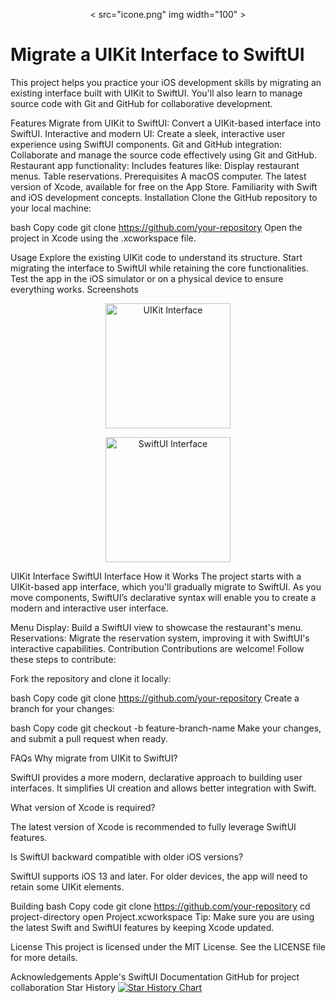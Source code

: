 <p align="center"> < src="icone.png" img width="100" > </p>

 <h1>Migrate a UIKit Interface to SwiftUI</h1> 
 
 <p> This project helps you practice your iOS development skills by migrating an existing interface built with UIKit to SwiftUI. You'll also learn to manage source code with Git and GitHub for collaborative development. </p>
Features
Migrate from UIKit to SwiftUI: Convert a UIKit-based interface into SwiftUI.
Interactive and modern UI: Create a sleek, interactive user experience using SwiftUI components.
Git and GitHub integration: Collaborate and manage the source code effectively using Git and GitHub.
Restaurant app functionality: Includes features like:
Display restaurant menus.
Table reservations.
Prerequisites
A macOS computer.
The latest version of Xcode, available for free on the App Store.
Familiarity with Swift and iOS development concepts.
Installation
Clone the GitHub repository to your local machine:

bash
Copy code
git clone https://github.com/your-repository
Open the project in Xcode using the .xcworkspace file.

Usage
Explore the existing UIKit code to understand its structure.
Start migrating the interface to SwiftUI while retaining the core functionalities.
Test the app in the iOS simulator or on a physical device to ensure everything works.
Screenshots
<p align="center"><img alt="UIKit Interface" src="Images/uikit_interface.png" width="200"></p>    <p align="center"><img alt="SwiftUI Interface" src="Images/swiftui_interface.png" width="200"></p>
UIKit Interface    SwiftUI Interface
How it Works
The project starts with a UIKit-based app interface, which you'll gradually migrate to SwiftUI. As you move components, SwiftUI’s declarative syntax will enable you to create a modern and interactive user interface.

Menu Display: Build a SwiftUI view to showcase the restaurant's menu.
Reservations: Migrate the reservation system, improving it with SwiftUI's interactive capabilities.
Contribution
Contributions are welcome! Follow these steps to contribute:

Fork the repository and clone it locally:

bash
Copy code
git clone https://github.com/your-repository
Create a branch for your changes:

bash
Copy code
git checkout -b feature-branch-name
Make your changes, and submit a pull request when ready.

FAQs
Why migrate from UIKit to SwiftUI?

SwiftUI provides a more modern, declarative approach to building user interfaces. It simplifies UI creation and allows better integration with Swift.

What version of Xcode is required?

The latest version of Xcode is recommended to fully leverage SwiftUI features.

Is SwiftUI backward compatible with older iOS versions?

SwiftUI supports iOS 13 and later. For older devices, the app will need to retain some UIKit elements.

Building
bash
Copy code
git clone https://github.com/your-repository
cd project-directory
open Project.xcworkspace
Tip: Make sure you are using the latest Swift and SwiftUI features by keeping Xcode updated.

License
This project is licensed under the MIT License. See the LICENSE file for more details.

Acknowledgements
Apple's SwiftUI Documentation
GitHub for project collaboration
Star History
<a href="https://star-history.com/#your-repository&Date"> <picture> <source media="(prefers-color-scheme: dark)" srcset="https://api.star-history.com/svg?repos=your-repository&type=Date&theme=dark" /> <source media="(prefers-color-scheme: light)" srcset="https://api.star-history.com/svg?repos=your-repository&type=Date" /> <img alt="Star History Chart" src="https://api.star-history.com/svg?repos=your-repository&type=Date" /> </picture> </a>
